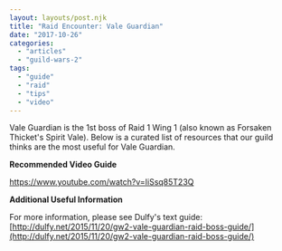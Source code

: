 ```yaml
---
layout: layouts/post.njk
title: "Raid Encounter: Vale Guardian"
date: "2017-10-26"
categories: 
  - "articles"
  - "guild-wars-2"
tags: 
  - "guide"
  - "raid"
  - "tips"
  - "video"
---
```


Vale Guardian is the 1st boss of Raid 1 Wing 1 (also known as Forsaken Thicket's Spirit Vale). Below is a curated list of resources that our guild thinks are the most useful for Vale Guardian.

**Recommended Video Guide**

https://www.youtube.com/watch?v=IiSsq85T23Q

**Additional Useful Information**

For more information, please see Dulfy's text guide: [http://dulfy.net/2015/11/20/gw2-vale-guardian-raid-boss-guide/](http://dulfy.net/2015/11/20/gw2-vale-guardian-raid-boss-guide/)
